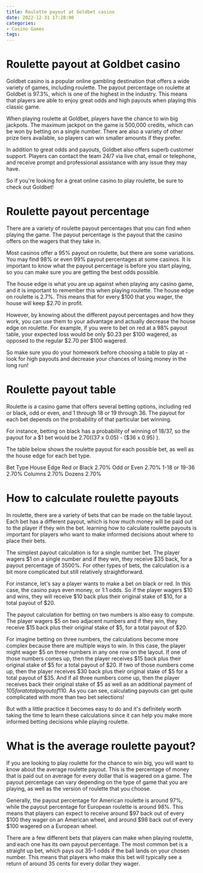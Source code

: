 ```yaml
---
title: Roulette payout at Goldbet casino
date: 2022-12-31 17:28:00
categories:
- Casino Games
tags:
---
```



#  Roulette payout at Goldbet casino

Goldbet casino is a popular online gambling destination that offers a wide variety of games, including roulette. The payout percentage on roulette at Goldbet is 97.3%, which is one of the highest in the industry. This means that players are able to enjoy great odds and high payouts when playing this classic game.

When playing roulette at Goldbet, players have the chance to win big jackpots. The maximum jackpot on the game is 500,000 credits, which can be won by betting on a single number. There are also a variety of other prize tiers available, so players can win smaller amounts if they prefer.

In addition to great odds and payouts, Goldbet also offers superb customer support. Players can contact the team 24/7 via live chat, email or telephone, and receive prompt and professional assistance with any issue they may have.

So if you're looking for a great online casino to play roulette, be sure to check out Goldbet!

#  Roulette payout percentage

There are a variety of roulette payout percentages that you can find when playing the game. The payout percentage is the payout that the casino offers on the wagers that they take in. 

Most casinos offer a 95% payout on roulette, but there are some variations. You may find 98% or even 99% payout percentages at some casinos. It is important to know what the payout percentage is before you start playing, so you can make sure you are getting the best odds possible. 

The house edge is what you are up against when playing any casino game, and it is important to remember this when playing roulette. The house edge on roulette is 2.7%. This means that for every $100 that you wager, the house will keep $2.70 in profit. 

However, by knowing about the different payout percentages and how they work, you can use them to your advantage and actually decrease the house edge on roulette. For example, if you were to bet on red at a 98% payout table, your expected loss would be only $0.23 per $100 wagered, as opposed to the regular $2.70 per $100 wagered. 

So make sure you do your homework before choosing a table to play at - look for high payouts and decrease your chances of losing money in the long run!

#  Roulette payout table

Roulette is a casino game that offers several betting options, including red or black, odd or even, and 1 through 18 or 19 through 36. The payout for each bet depends on the probability of that particular bet winning.

For instance, betting on black has a probability of winning of 18/37, so the payout for a $1 bet would be $2.70 ( ($37 x 0.05) - ($36 x 0.95) ).

The table below shows the roulette payout for each possible bet, as well as the house edge for each bet type.

Bet Type House Edge Red or Black 2.70% Odd or Even 2.70% 1-18 or 19-36 2.70% Columns 2.70% Dozens 2.70%

#  How to calculate roulette payouts 

In roulette, there are a variety of bets that can be made on the table layout. Each bet has a different payout, which is how much money will be paid out to the player if they win the bet. learning how to calculate roulette payouts is important for players who want to make informed decisions about where to place their bets.

The simplest payout calculation is for a single number bet. The player wagers $1 on a single number and if they win, they receive $35 back, for a payout percentage of 3500%. For other types of bets, the calculation is a bit more complicated but still relatively straightforward.

For instance, let's say a player wants to make a bet on black or red. In this case, the casino pays even money, or 1:1 odds. So if the player wagers $10 and wins, they will receive $10 back plus their original stake of $10, for a total payout of $20.

The payout calculation for betting on two numbers is also easy to compute. The player wagers $5 on two adjacent numbers and if they win, they receive $15 back plus their original stake of $5, for a total payout of $20.

For imagine betting on three numbers, the calculations become more complex because there are multiple ways to win. In this case, the player might wager $5 on three numbers in any one row on the layout. If one of those numbers comes up, then the player receives $15 back plus their original stake of $5 for a total payout of $20. If two of those numbers come up, then the player receives $30 back plus their original stake of $5 for a total payout of $35. And if all three numbers come up, then the player receives back their original stake of $5 as well as an additional payment of $105 for a total payout of$110. As you can see, calculating payouts can get quite complicated with more than two bet selections!

But with a little practice it becomes easy to do and it's definitely worth taking the time to learn these calculations since it can help you make more informed betting decisions while playing roulette.

#  What is the average roulette payout?

If you are looking to play roulette for the chance to win big, you will want to know about the average roulette payout. This is the percentage of money that is paid out on average for every dollar that is wagered on a game. The payout percentage can vary depending on the type of game that you are playing, as well as the version of roulette that you choose.

Generally, the payout percentage for American roulette is around 97%, while the payout percentage for European roulette is around 98%. This means that players can expect to receive around $97 back out of every $100 they wager on an American wheel, and around $98 back out of every $100 wagered on a European wheel.

There are a few different bets that players can make when playing roulette, and each one has its own payout percentage. The most common bet is a straight up bet, which pays out 35-1 odds if the ball lands on your chosen number. This means that players who make this bet will typically see a return of around 35 cents for every dollar they wager.